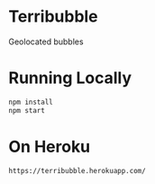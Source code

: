 # Terribubble

Geolocated bubbles

# Running Locally

``` bash
npm install
npm start
```

# On Heroku

``` bash
https://terribubble.herokuapp.com/
```
